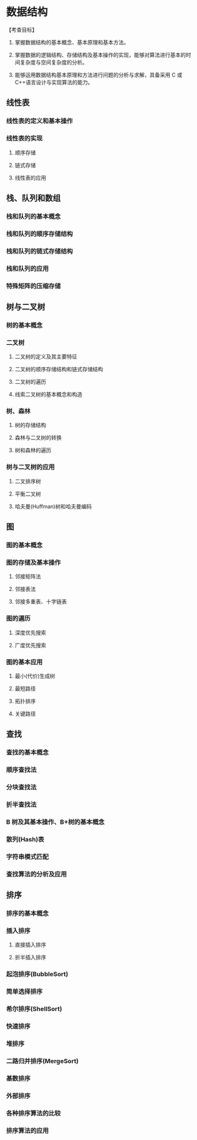 # 数据结构

【考查目标】

1. 掌握数据结构的基本概念、基本原理和基本方法。

2. 掌握数据的逻辑结构、存储结构及基本操作的实现，能够对算法进行基本的时间复杂度与空间复杂度的分析。

3. 能够运用数据结构基本原理和方法进行问题的分析与求解，具备采用 C 或 C++语言设计与实现算法的能力。

## 线性表

### 线性表的定义和基本操作

### 线性表的实现

1. 顺序存储

2. 链式存储

3. 线性表的应用

## 栈、队列和数组

### 栈和队列的基本概念

### 栈和队列的顺序存储结构

### 栈和队列的链式存储结构

### 栈和队列的应用

### 特殊矩阵的压缩存储

## 树与二叉树

### 树的基本概念

### 二叉树

1. 二叉树的定义及其主要特征

2. 二叉树的顺序存储结构和链式存储结构

3. 二叉树的遍历

4. 线索二叉树的基本概念和构造

### 树、森林

1. 树的存储结构

2. 森林与二叉树的转换

3. 树和森林的遍历

### 树与二叉树的应用

1. 二叉排序树

2. 平衡二叉树

3. 哈夫曼(Huffman)树和哈夫曼编码

## 图

### 图的基本概念

### 图的存储及基本操作

1. 邻接矩阵法

2. 邻接表法

3. 邻接多重表、十字链表

### 图的遍历

1. 深度优先搜索

2. 广度优先搜索

### 图的基本应用

1. 最小(代价)生成树

2. 最短路径

3. 拓扑排序

4. 关键路径

## 查找

### 查找的基本概念

### 顺序查找法

### 分块查找法

### 折半查找法

### B 树及其基本操作、B+树的基本概念

### 散列(Hash)表

### 字符串模式匹配

### 查找算法的分析及应用

## 排序

### 排序的基本概念

### 插入排序

1. 直接插入排序

2. 折半插入排序

### 起泡排序(BubbleSort)

### 简单选择排序

### 希尔排序(ShellSort)

### 快速排序

### 堆排序

### 二路归并排序(MergeSort)

### 基数排序

### 外部排序

### 各种排序算法的比较

### 排序算法的应用
